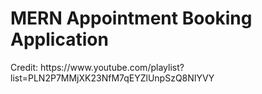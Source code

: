 <h1>MERN Appointment Booking Application</h1>

<p>Credit: https://www.youtube.com/playlist?list=PLN2P7MMjXK23NfM7qEYZlUnpSzQ8NIYVY</p>